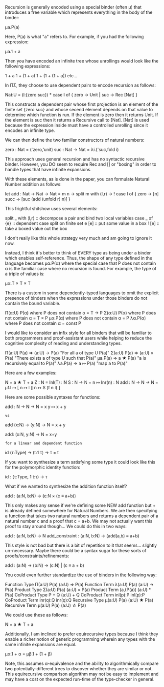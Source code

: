 Recursion is generally encoded using a special binder (often μ)
that introduces a free variable which represents everything in
the body of the binder:

  μa.P(a)

Here, P(a) is what "a" refers to.
For example, if you had the following expression:

  μa.1 + a

Then you have encoded an infinite tree whose unrollings would look
like the following expressions:

  1 + a
  1 + (1 + a)
  1 + (1 + (1 + a))
  etc...

In ΠΣ, they choose to use dependent pairs to encode recursion as follows:

  Nat:U = (l:{zero suc}) * case l of {
      zero -> Unit
    | suc -> Rec [Nat]
  }

This constructs a dependent pair whose first projection is an element of the
finite set {zero suc} and whose secend element depends on that value to
determine which function is run. If the element is zero then it returns Unit.
If the element is suc then it returns a Recursive call to [Nat]. [Nat] is used
because the expression inside must have a controlled unrolling since it
encodes an infinite type.

We can then define the two familiar constructors of natural numbers:

  zero : Nat = ('zero,'unit)
  suc  : Nat → Nat = λi.('suc,fold i)

This approach uses general recursion and has no syntactic recursive binder.
However, you DO seem to require Rec and [] or "boxing" in order to handle
types that have infinite expansions.

With these elements, as is done in the paper, you can formulate Natural Number
addition as follows:

  let add : Nat → Nat → Nat =
    m n ->
      split m with (l,r) ->
        !
          case l of {
            zero -> [n]
            succ -> [suc (add (unfold r) n)]
          }

This frightful shitshow uses several elements:

  split _ with (l,r) :: decompose a pair and bind two local variables
       case _ of {e} :: dependent case split on finite set e
                 [e] :: put some value in a box
               ! [e] :: take a boxed value out the box

I don't really like this whole strategy very much and am going to ignore it now.

Instead, I think it's better to think of EVERY type as being under a binder
which enables self-reference. Thus, the shape of any type defined in the language
becomes μα.P(α) where the special case that P does not contain α is the familiar
case where no recursion is found. For example, the type of a triple of values
is:

  μα.T × T × T

There is a custom in some dependently-typed languages to omit the explicit
presence of binders when the expressions under those binders do not contain
the bound variable.

  Π(α:U) P(α) where P does not contain α = T → P
  Σ(α:U) P(α) where P does not contain α = T × P
  μα.P(α) where P does not contain α = P
  λα.P(α) where P does not contain α = const P

I would like to consider an infix style for all binders that will be familiar
to both programmers and proof-assistant users while helping to reduce the
cognitive complexity of reading and understanding types.

  Π(a:U) P(a) => (a:U) → P(a) "For all a of type U P(a)"
  Σ(a:U) P(a) => (a:U) × P(a) "There exists a of type U such that P(a)"
  μa.P(a)     => a ★ P(a)     "a is recursively equal to P(a)"
  λa.P(a)     => a ↦ P(a)     "map a to P(a)"

Here are a few examples:

  N = a ★ T + a
  Z : N = Inl(T) : N
  S : N → N = n ↦ Inr(n) : N
  add : N → N → N = μf.l ↦ [ n ↦ l ∥ n ↦ S (f n l) ]

Here are some possible syntaxes for functions:

  add : N → N → N = x y ↦ x + y

    vs

  add (x:N) → (y:N) → N = x + y

  add: (x:N, y:N) → N = x+y

    for a linear and dependent function

  id (τ:Type) → (t:1 τ) → τ = t

If you want to synthesize a term satisfying some type
it could look like this for the polymorphic identity function:

  id : (τ:Type, 1 t:τ) → τ

What if we wanted to synthesize the addition function itself?

  add : (a:N, b:N) → (c:N × (c ≡ a+b))

This only makes any sense if we're defining some NEW add function
but + is already defined somewhere for Natural Numbers. We are then
specifying a function that takes two natural numbers and returns
a dependent pair of a natural number c and a proof that c = a+b.
We may not actually want this proof to stay around though...
We could do this in two ways:

  add : (a:N, b:N) → N
  add_constraint : (a:N, b:N) → (add(a,b) ≡ a+b)

This style is not bad but there is a bit of repetition to it that 
seems... slightly un-necessary. Maybe there could be a syntax sugar
for these sorts of proofs/constraints/refinements:

  add : (a:N) → (b:N) → (c:N) | (c ≡ a + b)

You could even further standardize the use of binders in the following way:

  Function Type    Π(a:U) P(a)    (a:U) => P(a)
  Function Term    λ(a:U) P(a)    (a:U) -> P(a)
  Product Type     Σ(a:U) P(a)    (a:U) × P(a)
  Product Term     (a,(P(a))      (a:U) * P(a)
  CoProduct Type   P + Q          (a:U) + Q
  CoProduct Term   inl(p):P       inl(p):P
  CoProduct Term   inr(q):Q       inr(q):Q
  Recursive Type   μ(a:U) P(a)    (a:U) ★ P(a)
  Recursive Term   μ(a:U) P(a)    (a:U) ☆ P(a)

We could use these as follows:

  N = a ★ T + a

Additionally, I am inclined to prefer equirecursive types because I think
they enable a richer notion of generic programming wherein any types with
the same infinite expansions are equal.

  μα.1 + α = μβ.1 + (1 + β)

Note, this assumes α-equivalence and the ability to algorithmically compare
two potentially-different trees to discover whether they are similar or not.
This equirecursive comparison algorithm may not be easy to implement and
may have a cost on the expected run-time of the type-checker in general.